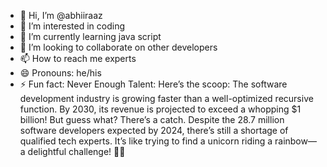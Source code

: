 - 👋 Hi, I’m @abhiiraaz
- 👀 I’m interested in coding
- 🌱 I’m currently learning java script
- 💞️ I’m looking to collaborate on other developers
- 📫 How to reach me experts
- 😄 Pronouns: he/his
- ⚡ Fun fact: Never Enough Talent: Here’s the scoop: The software development industry is growing faster than a well-optimized recursive function. By 2030, its revenue is projected to exceed a whopping $1 billion! But guess what? There’s a catch. Despite the 28.7 million software developers expected by 2024, there’s still a shortage of qualified tech experts. It’s like trying to find a unicorn riding a rainbow—a delightful challenge! 🦄🌈

<!---
abhiiraaz/abhiiraaz is a ✨ special ✨ repository because its `README.md` (this file) appears on your GitHub profile.
You can click the Preview link to take a look at your changes.
--->
